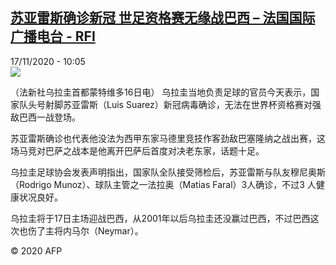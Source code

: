 <!--1605610501000-->
[苏亚雷斯确诊新冠 世足资格赛无缘战巴西 – 法国国际广播电台 - RFI](http://www.rfi.fr//cn/contenu/20201117-%E8%8B%8F%E4%BA%9A%E9%9B%B7%E6%96%AF%E7%A1%AE%E8%AF%8A%E6%96%B0%E5%86%A0-%E4%B8%96%E8%B6%B3%E8%B5%84%E6%A0%BC%E8%B5%9B%E6%97%A0%E7%BC%98%E6%88%98%E5%B7%B4%E8%A5%BF)
------

<div>17/11/2020 - 10:05</div><img src="https://s.rfi.fr/media/display/0c600920-28b9-11eb-8157-005056bff430/w:310/p:16x9/spo0004b.201117170502.jpg"><div class="t-content__body u-clearfix"><p>（法新社乌拉圭首都蒙特维多16日电）    乌拉圭当地负责足球的官员今天表示，国家队头号射脚苏亚雷斯（Luis Suarez）新冠病毒确诊，无法在世界杯资格赛对强敌巴西一战登场。</p><p>    苏亚雷斯确诊也代表他没法为西甲东家马德里竞技作客劲敌巴塞隆纳之战出赛，这场马竞对巴萨之战本是他离开巴萨后首度对决老东家，话题十足。</p><p>    乌拉圭足球协会发表声明指出，国家队全队接受筛检后，苏亚雷斯与队友穆尼奥斯（Rodrigo Munoz）、球队主管之一法拉奥（Matias Faral）3人确诊，不过3 人健康状况良好。</p><p>    乌拉圭将于17日主场迎战巴西，从2001年以后乌拉圭还没赢过巴西，不过巴西这次也伤了主将内马尔（Neymar）。</p><p class="t-copyright">© 2020 AFP</p>        </div>
